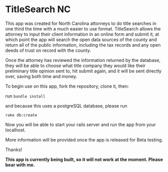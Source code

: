# TitleSearch NC

This app was created for North Carolina attorneys to do title searches in one third the time with a much easier to use format. TitleSearch allows the attorney to input their client information in an online form and submit it, at which point the app will search the open data sources of the county and return all of the public information, including the tax records and any open deeds of trust on record with the county.

Once the attorney has reviewed the information returned by the database, they will be able to choose what title company they would like their preliminary title opinion sent to, hit submit again, and it will be sent directly over, saving both time and money.

To begin use on this app, fork the repository, clone it, then:

run `bundle install`

and because this uses a postgreSQL database, please run

`rake db:create`

Now you will be able to start your rails server and run the app from your localhost.

More information will be provided once the app is released for Beta testing.

Thanks!

**This app is currently being built, so it will not work at the moment. Please bear with me.**

